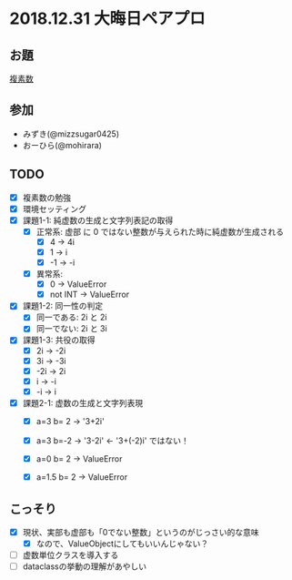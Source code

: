 2018.12.31 大晦日ペアプロ
======================

## お題
[複素数](http://devtesting.jp/tddbc/?TDDBC%E4%BB%99%E5%8F%B008%2F%E8%AA%B2%E9%A1%8C)

## 参加
- みずき(@mizzsugar0425)
- おーひら(@mohirara)

## TODO
- [x] 複素数の勉強
- [x] 環境セッティング
- [x] 課題1-1: 純虚数の生成と文字列表記の取得
    - [x] 正常系: 虚部 に 0 ではない整数が与えられた時に純虚数が生成される
        - [x]  4 -> 4i
        - [x]  1 ->  i
        - [x] -1 -> -i
    - [x] 異常系:
        - [x] 0 -> ValueError
        - [x] not INT -> ValueError
- [x] 課題1-2: 同一性の判定
    - [x] 同一である: 2i と 2i
    - [x] 同一でない: 2i と 3i
- [x] 課題1-3: 共役の取得
    - [x]  2i -> -2i
    - [x]  3i -> -3i
    - [x] -2i ->  2i
    - [x]   i ->  -i
    - [x]  -i ->   i
- [x] 課題2-1: 虚数の生成と文字列表現
    - [x] a=3   b= 2 -> '3+2i'
    - [x] a=3   b=-2 -> '3-2i' <- '3+(-2)i' ではない！
    - [x] a=0   b= 2 -> ValueError
    - [x] a=1.5 b= 2 -> ValueError


## こっそり
- [x] 現状、実部も虚部も「0でない整数」というのがじっさい的な意味
    - [x] なので、ValueObjectにしてもいいんじゃない？
- [ ] 虚数単位クラスを導入する
- [ ] dataclassの挙動の理解があやしい